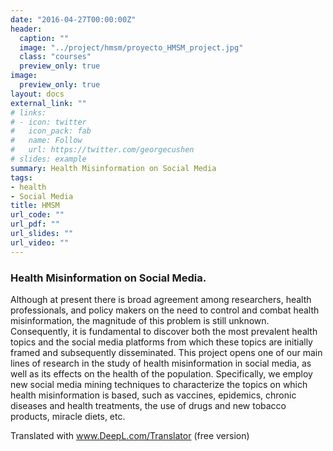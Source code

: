 ```yaml
---
date: "2016-04-27T00:00:00Z"
header:
  caption: ""
  image: "../project/hmsm/proyecto_HMSM_project.jpg"
  class: "courses"
  preview_only: true
image:
  preview_only: true
layout: docs
external_link: ""
# links:
# - icon: twitter
#   icon_pack: fab
#   name: Follow
#   url: https://twitter.com/georgecushen
# slides: example
summary: Health Misinformation on Social Media
tags:
- health
- Social Media
title: HMSM
url_code: ""
url_pdf: ""
url_slides: ""
url_video: ""
---
```


### Health Misinformation on Social Media.

Although at present there is broad agreement among researchers, health professionals, and policy makers on the need to control and combat health misinformation, the magnitude of this problem is still unknown. Consequently, it is fundamental to discover both the most prevalent health topics and the social media platforms from which these topics are initially framed and subsequently disseminated. This project opens one of our main lines of research in the study of health misinformation in social media, as well as its effects on the health of the population. Specifically, we employ new social media mining techniques to characterize the topics on which health misinformation is based, such as vaccines, epidemics, chronic diseases and health treatments, the use of drugs and new tobacco products, miracle diets, etc.

Translated with www.DeepL.com/Translator (free version)

